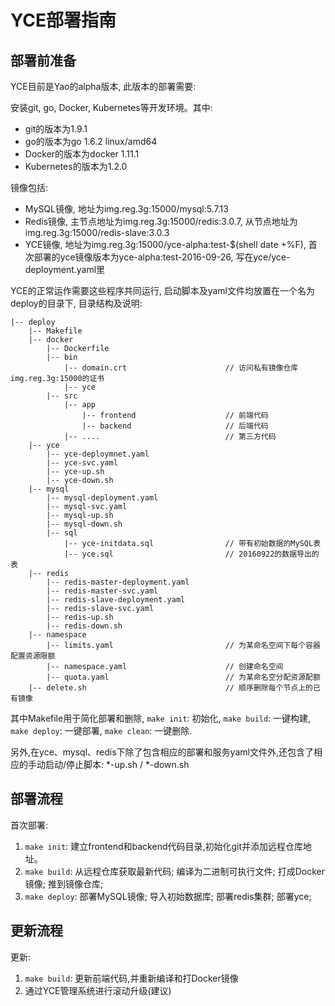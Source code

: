 YCE部署指南
===============


部署前准备
---------------
YCE目前是Yao的alpha版本, 此版本的部署需要:

安装git, go, Docker, Kubernetes等开发环境。其中:
* git的版本为1.9.1
* go的版本为go 1.6.2 linux/amd64
* Docker的版本为docker 1.11.1
* Kubernetes的版本为1.2.0

镜像包括:

- MySQL镜像, 地址为img.reg.3g:15000/mysql:5.7.13
- Redis镜像, 主节点地址为img.reg.3g:15000/redis:3.0.7, 从节点地址为img.reg.3g:15000/redis-slave:3.0.3
- YCE镜像, 地址为img.reg.3g:15000/yce-alpha:test-$(shell date +%F), 首次部署的yce镜像版本为yce-alpha:test-2016-09-26, 写在yce/yce-deployment.yaml里

YCE的正常运作需要这些程序共同运行, 启动脚本及yaml文件均放置在一个名为deploy的目录下, 目录结构及说明:

    |-- deploy
	    |-- Makefile                                   
	    |-- docker
	        |-- Dockerfile              
	        |-- bin
	            |-- domain.crt                      // 访问私有镜像仓库img.reg.3g:15000的证书
	            |-- yce
	        |-- src
	            |-- app
	                |-- frontend                    // 前端代码 
	                |-- backend                     // 后端代码 
                |-- ....                            // 第三方代码
		|-- yce
		    |-- yce-deploymnet.yaml                 
		    |-- yce-svc.yaml
		    |-- yce-up.sh
		    |-- yce-down.sh
		|-- mysql
    	    |-- mysql-deployment.yaml
		    |-- mysql-svc.yaml
    	    |-- mysql-up.sh
		    |-- mysql-down.sh
    	    |-- sql
		        |-- yce-initdata.sql                // 带有初始数据的MySQL表 
		        |-- yce.sql                         // 20160922的数据导出的表
		|-- redis
		    |-- redis-master-deployment.yaml
		    |-- redis-master-svc.yaml
		    |-- redis-slave-deployment.yaml
		    |-- redis-slave-svc.yaml
		    |-- redis-up.sh
		    |-- redis-down.sh
		|-- namespace
		    |-- limits.yaml                         // 为某命名空间下每个容器配置资源限额 
		    |-- namespace.yaml                      // 创建命名空间
		    |-- quota.yaml                          // 为某命名空分配资源配额
		|-- delete.sh                               // 顺序删除每个节点上的已有镜像
			

其中Makefile用于简化部署和删除, `make init`: 初始化, `make build`: 一键构建, `make deploy`: 一键部署,  `make clean`: 一键删除.

另外,在yce、mysql、redis下除了包含相应的部署和服务yaml文件外,还包含了相应的手动启动/停止脚本: *-up.sh / *-down.sh

部署流程
--------------

首次部署:

1. `make init`: 建立frontend和backend代码目录,初始化git并添加远程仓库地址。
1. `make build`: 从远程仓库获取最新代码; 编译为二进制可执行文件; 打成Docker镜像; 推到镜像仓库;
2. `make deploy`: 部署MySQL镜像; 导入初始数据库; 部署redis集群; 部署yce; 

更新流程
--------------
更新:

1. `make build`: 更新前端代码,并重新编译和打Docker镜像 
2. 通过YCE管理系统进行滚动升级(建议)

